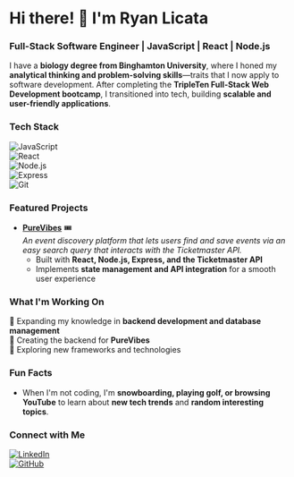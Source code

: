 # Hi there! 👋 I'm Ryan Licata 

###  Full-Stack Software Engineer | JavaScript | React | Node.js  

I have a **biology degree from Binghamton University**, where I honed my **analytical thinking and problem-solving skills**—traits that I now apply to software development. After completing the **TripleTen Full-Stack Web Development bootcamp**, I transitioned into tech, building **scalable and user-friendly applications**.  

###  Tech Stack  
![JavaScript](https://img.shields.io/badge/JavaScript-F7DF1E?style=flat&logo=javascript&logoColor=black)  
![React](https://img.shields.io/badge/React-61DAFB?style=flat&logo=react&logoColor=black)  
![Node.js](https://img.shields.io/badge/Node.js-339933?style=flat&logo=nodedotjs&logoColor=white)  
![Express](https://img.shields.io/badge/Express.js-000000?style=flat&logo=express&logoColor=white)  
![Git](https://img.shields.io/badge/Git-F05032?style=flat&logo=git&logoColor=white)  

###  Featured Projects  
- **[PureVibes](https://github.com/rlicata34/purevibes)** 🎟️  
  *An event discovery platform that lets users find and save events via an easy search query that interacts with the Ticketmaster API.*  
  - Built with **React, Node.js, Express, and the Ticketmaster API**  
  - Implements **state management and API integration** for a smooth user experience  

###  What I'm Working On  
🔹 Expanding my knowledge in **backend development and database management**  
🔹 Creating the backend for **PureVibes**  
🔹 Exploring new frameworks and technologies  

###  Fun Facts  
- When I'm not coding, I'm **snowboarding, playing golf, or browsing YouTube** to learn about **new tech trends** and **random interesting topics**.  

###  Connect with Me  
[![LinkedIn](https://img.shields.io/badge/LinkedIn-0077B5?style=flat&logo=linkedin&logoColor=white)](https://www.linkedin.com/in/rlicata34)  
[![GitHub](https://img.shields.io/badge/GitHub-181717?style=flat&logo=github&logoColor=white)](https://github.com/rlicata34)  
